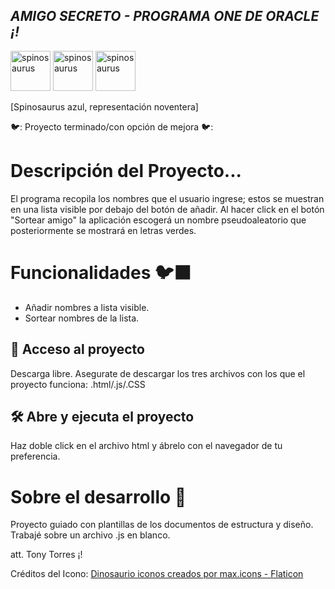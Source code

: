 ## *AMIGO SECRETO - PROGRAMA ONE DE ORACLE ¡!* </em>
<img width="64" height="64" alt="spinosaurus" src="https://github.com/user-attachments/assets/409c59d2-b335-450f-b413-aa296e7bd600" />
<img width="64" height="64" alt="spinosaurus" src="https://github.com/user-attachments/assets/409c59d2-b335-450f-b413-aa296e7bd600" />
<img width="64" height="64" alt="spinosaurus" src="https://github.com/user-attachments/assets/409c59d2-b335-450f-b413-aa296e7bd600" />

[Spinosaurus azul, representación noventera]

🐦: Proyecto terminado/con opción de mejora 🐦:

# Descripción del Proyecto...
El programa recopila los nombres que el usuario ingrese; estos se muestran en una lista visible por debajo del botón de añadir. Al hacer click en el botón "Sortear amigo" la aplicación escogerá un nombre pseudoaleatorio que posteriormente se mostrará en letras verdes. 

# Funcionalidades 🐦‍⬛
- Añadir nombres a lista visible.
- Sortear nombres de la lista.

## 📁 Acceso al proyecto
Descarga libre. Asegurate de descargar los tres archivos con los que el proyecto funciona: .html/.js/.CSS
## 🛠️ Abre y ejecuta el proyecto
Haz doble click en el archivo html y ábrelo con el navegador de tu preferencia. 

# Sobre el desarrollo 🐧
Proyecto guiado con plantillas de los documentos de estructura y diseño. Trabajé sobre un archivo .js en blanco. 

att. Tony Torres ¡!









Créditos del Icono: <a href="https://www.flaticon.es/iconos-gratis/dinosaurio" title="dinosaurio iconos">Dinosaurio iconos creados por max.icons - Flaticon</a>
